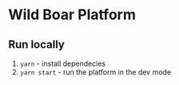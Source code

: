 # Wild Boar Platform


## Run locally
1. `yarn` - install dependecies
2. `yarn start` - run the platform in the dev mode